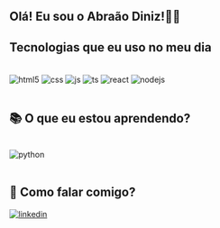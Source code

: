 ## Olá! Eu sou o Abraão Diniz!✋🏻

## Tecnologias que eu uso no meu dia

<div style='display:inline_block'><br/>
    <img align='Center' alt='html5' src=https://img.shields.io/badge/HTML5-E34F26?style=for-the-badge&logo=html5&logoColor=white/>
    <img align='Center' alt='css' src=https://img.shields.io/badge/CSS-239120?&style=for-the-badge&logo=css3&logoColor=white/>
    <img align='Center' alt='js' src=https://img.shields.io/badge/JavaScript-F7DF1E?style=for-the-badge&logo=javascript&logoColor=black/>
    <img align='Center' alt='ts' src=https://img.shields.io/badge/TypeScript-007ACC?style=for-the-badge&logo=typescript&logoColor=white/>
    <img align='Center' alt='react' src=https://img.shields.io/badge/React-20232A?style=for-the-badge&logo=react&logoColor=61DAFB/>
    <img align='Center' alt='nodejs' src=https://img.shields.io/badge/Node.js-43853D?style=for-the-badge&logo=node.js&logoColor=white/>
<div><br/>

## 📚 O que eu estou aprendendo?

<div style='display:inline_block'><br/>
    <img align='Center' alt='python' src=https://img.shields.io/badge/Python-3776AB?style=for-the-badge&logo=python&logoColor=white>
<div><br/>

## 👋 Como falar comigo?

[![linkedin](https://img.shields.io/badge/Linkedin-0af?style=for-the-badge&logo=linkedin&logoColor=fff)](https://www.linkedin.com/in/abraao-diniz-54a252345/)


